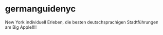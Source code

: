 # germanguidenyc
New York individuell Erleben, die besten deutschsprachigen Stadtführungen am Big Apple!!!!
